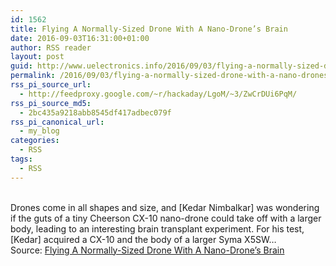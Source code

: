 ```yaml
---
id: 1562
title: Flying A Normally-Sized Drone With A Nano-Drone’s Brain
date: 2016-09-03T16:31:00+01:00
author: RSS reader
layout: post
guid: http://www.uelectronics.info/2016/09/03/flying-a-normally-sized-drone-with-a-nano-drones-brain/
permalink: /2016/09/03/flying-a-normally-sized-drone-with-a-nano-drones-brain/
rss_pi_source_url:
  - http://feedproxy.google.com/~r/hackaday/LgoM/~3/ZwCrDUi6PqM/
rss_pi_source_md5:
  - 2bc435a9218abb8545df417adbec079f
rss_pi_canonical_url:
  - my_blog
categories:
  - RSS
tags:
  - RSS
---
```

&#013;  
Drones come in all shapes and size, and [Kedar Nimbalkar] was wondering if the guts of a tiny Cheerson CX-10 nano-drone could take off with a larger body, leading to an interesting brain transplant experiment. For his test, [Kedar] acquired a CX-10 and the body of a larger Syma X5SW…&#013;  
Source: <a href="http://feedproxy.google.com/~r/hackaday/LgoM/~3/ZwCrDUi6PqM/" target="_blank">Flying A Normally-Sized Drone With A Nano-Drone’s Brain</a>